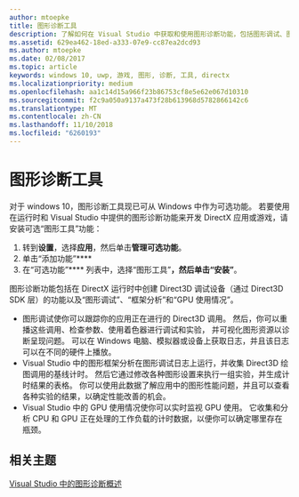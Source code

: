 ```yaml
---
author: mtoepke
title: 图形诊断工具
description: 了解如何在 Visual Studio 中获取和使用图形诊断功能，包括图形调试、图形框架分析和 GPU 使用率。
ms.assetid: 629ea462-18ed-a333-07e9-cc87ea2dcd93
ms.author: mtoepke
ms.date: 02/08/2017
ms.topic: article
keywords: windows 10, uwp, 游戏, 图形, 诊断, 工具, directx
ms.localizationpriority: medium
ms.openlocfilehash: aa1c14d15a966f23b86753cf8e5e62e067d10310
ms.sourcegitcommit: f2c9a050a9137a473f28b613968d5782866142c6
ms.translationtype: MT
ms.contentlocale: zh-CN
ms.lasthandoff: 11/10/2018
ms.locfileid: "6260193"
---
```

# <a name="graphics-diagnostics-tools"></a>图形诊断工具



对于 windows 10，图形诊断工具现已可从 Windows 中作为可选功能。 若要使用在运行时和 Visual Studio 中提供的图形诊断功能来开发 DirectX 应用或游戏，请安装可选“图形工具”功能：

1.  转到**设置**，选择**应用**，然后单击**管理可选功能**。
2.  单击“添加功能”****   
3.  在“可选功能”**** 列表中，选择“图形工具”****，然后单击“安装”****。

图形诊断功能包括在 DirectX 运行时中创建 Direct3D 调试设备（通过 Direct3D SDK 层）的功能以及“图形调试”、“框架分析”和“GPU 使用情况”。

-   图形调试使你可以跟踪你的应用正在进行的 Direct3D 调用。 然后，你可以重播这些调用、检查参数、使用着色器进行调试和实验， 并可视化图形资源以诊断呈现问题。 可以在 Windows 电脑、模拟器或设备上获取日志，并且该日志可以在不同的硬件上播放。
-   Visual Studio 中的图形框架分析在图形调试日志上运行，并收集 Direct3D 绘图调用的基线计时。 然后它通过修改各种图形设置来执行一组实验，并生成计时结果的表格。 你可以使用此数据了解应用中的图形性能问题，并且可以查看各种实验的结果，以确定性能改善的机会。
-   Visual Studio 中的 GPU 使用情况使你可以实时监视 GPU 使用。 它收集和分析 CPU 和 GPU 正在处理的工作负载的计时数据，以便你可以确定哪里存在瓶颈。

## <a name="related-topics"></a>相关主题


[Visual Studio 中的图形诊断概述](http://go.microsoft.com/fwlink/p/?LinkID=526382)

 

 




